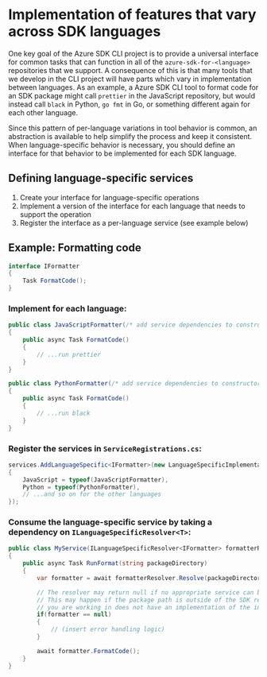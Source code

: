 # Implementation of features that vary across SDK languages

One key goal of the Azure SDK CLI project is to provide a universal interface for common tasks that can function in all of the `azure-sdk-for-<language>` repositories that we support. A consequence of this is that many tools that we develop in the CLI project will have parts which vary in implementation between languages. As an example, a Azure SDK CLI tool to format code for an SDK package might call `prettier` in the JavaScript repository, but would instead call `black` in Python, `go fmt` in Go, or something different again for each other language.

Since this pattern of per-language variations in tool behavior is common, an abstraction is available to help simplify the process and keep it consistent. When language-specific behavior is necessary, you should define an interface for that behavior to be implemented for each SDK language.

## Defining language-specific services

1. Create your interface for language-specific operations
2. Implement a version of the interface for each language that needs to support the operation
3. Register the interface as a per-language service (see example below)

## Example: Formatting code

```csharp
interface IFormatter
{
    Task FormatCode();
}
```

### Implement for each language:

```csharp
public class JavaScriptFormatter(/* add service dependencies to constructor here */) : IFormatter
{
    public async Task FormatCode()
    {
        // ...run prettier
    }
}
```

```csharp
public class PythonFormatter(/* add service dependencies to constructor here */) : IFormatter
{
    public async Task FormatCode()
    {
        // ...run black
    }
}
```

### Register the services in `ServiceRegistrations.cs`:

```csharp
services.AddLanguageSpecific<IFormatter>(new LanguageSpecificImplementations
{
    JavaScript = typeof(JavaScriptFormatter),
    Python = typeof(PythonFormatter),
    // ...and so on for the other languages
});
```

### Consume the language-specific service by taking a dependency on `ILanguageSpecificResolver<T>`:

```csharp
public class MyService(ILanguageSpecificResolver<IFormatter> formatterResolver)
{
    public async Task RunFormat(string packageDirectory)
    {
        var formatter = await formatterResolver.Resolve(packageDirectory);

        // The resolver may return null if no appropriate service can be resolved for that path.
        // This may happen if the package path is outside of the SDK repository, or if the language
        // you are working in does not have an implementation of the interface.
        if(formatter == null)
        {
            // (insert error handling logic)
        }

        await formatter.FormatCode();
    }
}
```
